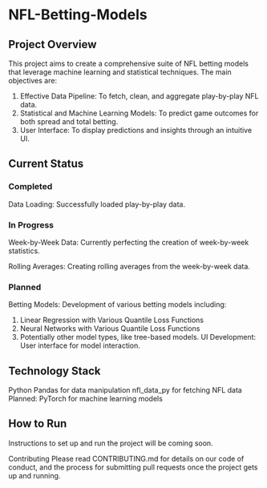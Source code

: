 # NFL-Betting-Models
## Project Overview
This project aims to create a comprehensive suite of NFL betting models that leverage machine learning and statistical techniques. The main objectives are:

1. Effective Data Pipeline: To fetch, clean, and aggregate play-by-play NFL data.
2. Statistical and Machine Learning Models: To predict game outcomes for both spread and total betting.
3. User Interface: To display predictions and insights through an intuitive UI.

## Current Status
### Completed
Data Loading: Successfully loaded play-by-play data.

### In Progress
Week-by-Week Data: Currently perfecting the creation of week-by-week statistics.

Rolling Averages: Creating rolling averages from the week-by-week data.
### Planned
Betting Models: Development of various betting models including:
1. Linear Regression with Various Quantile Loss Functions
2. Neural Networks with Various Quantile Loss Functions
3. Potentially other model types, like tree-based models. 
UI Development: User interface for model interaction.

## Technology Stack
Python
Pandas for data manipulation
nfl_data_py for fetching NFL data
Planned: PyTorch for machine learning models

## How to Run
Instructions to set up and run the project will be coming soon.

Contributing
Please read CONTRIBUTING.md for details on our code of conduct, and the process for submitting pull requests once the project gets up and running.
